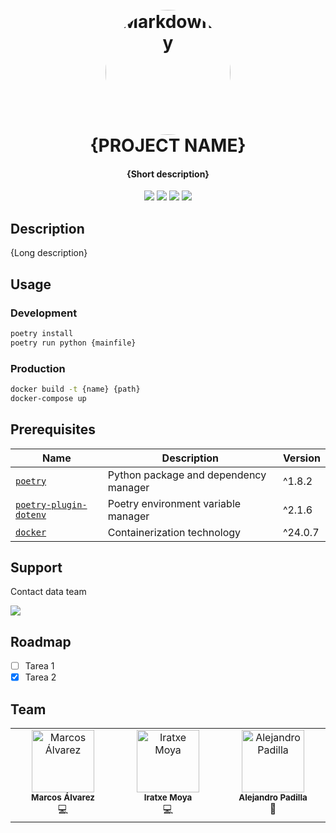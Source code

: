 
<h1 align="center">
  <br>
  <a><img src="https://media.licdn.com/dms/image/C4E0BAQEwojyl4eb_Uw/company-logo_200_200/0/1668853948135/techsoulogy_logo?e=1724284800&v=beta&t=xv49st0d6PGhGj7aRZxqPkabvNWnh8b9MvoCUaJW4FA" alt="Markdownify" width="200" style="border-radius: 50%"></a>
  <br>
  {PROJECT NAME}
  <br>
</h1>

<h4 align="center">{Short description}</h4>

<p align="center">
  <a>
    <img src="https://img.shields.io/badge/Status-Not Started-737373">
  </a>
  <a>
    <img src="https://img.shields.io/badge/Status-In progress-BB6823">
  </a>
  <a>
    <img src="https://img.shields.io/badge/Status-Finished-078503">
  </a>
  <a>
    <img src="https://img.shields.io/badge/Status-Dropped-red">
  </a>
</p>

## Description
{Long description}


## Usage
### Development
```bash
poetry install
poetry run python {mainfile}
```
### Production
``` bash
docker build -t {name} {path}
docker-compose up
```

## Prerequisites
| Name | Description | Version |
| --- | --- | --- |
| [`poetry`](https://python-poetry.org/) | Python package and dependency manager | ^1.8.2 |
| [`poetry-plugin-dotenv`](https://pypi.org/project/poetry-dotenv/) | Poetry environment variable manager | ^2.1.6 |
| [`docker`](https://www.docker.com/) | Containerization technology | ^24.0.7 |

## Support
Contact data team

<a href='https://redmine.tappx.com/projects/prj-data/issues'>
    <img src='https://img.shields.io/badge/redmine-Create%20an%20Issue-gray?style=plastic&logo=redmine&label=%20&labelColor=red&color=gray'>
</a>

## Roadmap

- [ ] Tarea 1
- [x] Tarea 2

## Team
<table>
  <tbody>
    <tr>
      <td align="center" valign="top" width="14.28%"><a><img src="https://ca.slack-edge.com/T3E28AGBS-U04QV9KNFHA-552be6d7a334-512" width="100px;" alt="Marcos Álvarez"/><br /><sub><b>Marcos Álvarez</b></sub></a><br/><a title="Code">💻</a></td>
      <td align="center" valign="top" width="14.28%"><a><img src="https://ca.slack-edge.com/T3E28AGBS-U03JX368SQM-8253c1c3d0f9-512" width="100px;" alt="Iratxe Moya"/><br /><sub><b>Iratxe Moya</b></sub></a><br /><a title="Code">💻</a></td>
      <td align="center" valign="top" width="14.28%"><a><img src="https://ca.slack-edge.com/T3E28AGBS-U06BW7DRFJ7-af3fea412bfb-72" width="100px;" alt="Alejandro Padilla"/><br /><sub><b>Alejandro Padilla</b></sub></a><br /><a title="Team Lead">💭</a></td>
    </tr>
  </tbody>
</table>